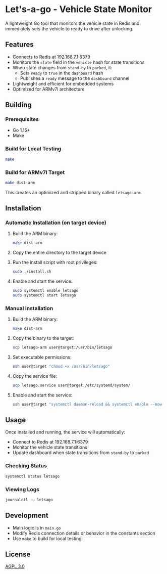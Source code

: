 # Let's-a-go - Vehicle State Monitor

A lightweight Go tool that monitors the vehicle state in Redis and immediately sets the vehicle to ready to drive after unlocking.

## Features

- Connects to Redis at 192.168.7.1:6379
- Monitors the `state` field in the `vehicle` hash for state transitions
- When state changes from `stand-by` to `parked`, it:
  - Sets `ready` to `true` in the `dashboard` hash
  - Publishes a `ready` message to the `dashboard` channel
- Lightweight and efficient for embedded systems
- Optimized for ARMv7l architecture

## Building

### Prerequisites

- Go 1.15+
- Make

### Build for Local Testing

```bash
make
```

### Build for ARMv7l Target

```bash
make dist-arm
```
This creates an optimized and stripped binary called `letsago-arm`.

## Installation

### Automatic Installation (on target device)

1. Build the ARM binary:
   ```bash
   make dist-arm
   ```

2. Copy the entire directory to the target device

3. Run the install script with root privileges:
   ```bash
   sudo ./install.sh
   ```

4. Enable and start the service:
   ```bash
   sudo systemctl enable letsago
   sudo systemctl start letsago
   ```

### Manual Installation

1. Build the ARM binary:
   ```bash
   make dist-arm
   ```

2. Copy the binary to the target:
   ```bash
   scp letsago-arm user@target:/usr/bin/letsago
   ```

3. Set executable permissions:
   ```bash
   ssh user@target "chmod +x /usr/bin/letsago"
   ```

4. Copy the service file:
   ```bash
   scp letsago.service user@target:/etc/systemd/system/
   ```

5. Enable and start the service:
   ```bash
   ssh user@target "systemctl daemon-reload && systemctl enable --now letsago"
   ```

## Usage

Once installed and running, the service will automatically:
- Connect to Redis at 192.168.7.1:6379
- Monitor the vehicle state transitions
- Update dashboard when state transitions from `stand-by` to `parked`

### Checking Status

```bash
systemctl status letsago
```

### Viewing Logs

```bash
journalctl -u letsago
```

## Development

- Main logic is in `main.go`
- Modify Redis connection details or behavior in the constants section
- Use `make` to build for local testing

## License

[AGPL 3.0](LICENSE.md)
